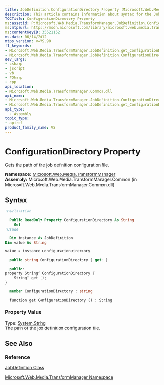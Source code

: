 ```yaml
---
title: JobDefinition.ConfigurationDirectory Property (Microsoft.Web.Media.TransformManager)
description: This article contains information about syntax for the JobDefinition.ConfigurationDirectory property.
TOCTitle: ConfigurationDirectory Property
ms:assetid: P:Microsoft.Web.Media.TransformManager.JobDefinition.ConfigurationDirectory
ms:mtpsurl: https://msdn.microsoft.com/library/microsoft.web.media.transformmanager.jobdefinition.configurationdirectory(v=VS.90)
ms:contentKeyID: 35521152
ms.date: 06/14/2012
mtps_version: v=VS.90
f1_keywords:
- Microsoft.Web.Media.TransformManager.JobDefinition.get_ConfigurationDirectory
- Microsoft.Web.Media.TransformManager.JobDefinition.ConfigurationDirectory
dev_langs:
- csharp
- jscript
- vb
- FSharp
- cpp
api_location:
- Microsoft.Web.Media.TransformManager.Common.dll
api_name:
- Microsoft.Web.Media.TransformManager.JobDefinition.ConfigurationDirectory
- Microsoft.Web.Media.TransformManager.JobDefinition.get_ConfigurationDirectory
api_type:
  - Assembly
topic_type:
- apiref
product_family_name: VS
---
```


# ConfigurationDirectory Property

Gets the path of the job definition configuration file.

**Namespace:**  [Microsoft.Web.Media.TransformManager](microsoft-web-media-transformmanager-namespace.md)  
**Assembly:**  Microsoft.Web.Media.TransformManager.Common (in Microsoft.Web.Media.TransformManager.Common.dll)

## Syntax

```vb
'Declaration

  Public ReadOnly Property ConfigurationDirectory As String
    Get
'Usage

  Dim instance As JobDefinition
Dim value As String

value = instance.ConfigurationDirectory
```

```csharp
  public string ConfigurationDirectory { get; }
```

```cpp
  public:
property String^ ConfigurationDirectory {
    String^ get ();
}
```

``` fsharp
  member ConfigurationDirectory : string
```

```jscript
  function get ConfigurationDirectory () : String
```

### Property Value

Type: [System.String](https://msdn.microsoft.com/library/s1wwdcbf)  
The path of the job definition configuration file.  

## See Also

### Reference

[JobDefinition Class](jobdefinition-class-microsoft-web-media-transformmanager.md)

[Microsoft.Web.Media.TransformManager Namespace](microsoft-web-media-transformmanager-namespace.md)
